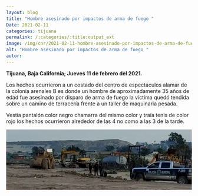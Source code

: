 ```yaml
---
layout: blog
title: "Hombre asesinado por impactos de arma de fuego "
Date: 2021-02-11
categories: tijuana
permalink: /:categories/:title:output_ext
image: /img/cnr/2021-02-11-hombre-asesinado-por-impactos-de-arma-de-fuego.PNG
alt: "Hombre asesinado por impactos de arma de fuego "
autor:
---
```


**Tijuana, Baja California; Jueves 11 de febrero del 2021.** 

Los hechos ocurrieron a un costado del centro de espectáculos alamar de la colonia arenales B es donde un hombre de aproximadamente 35 años de edad fue asesinado por disparo de arma de fuego la víctima quedó tendida sobre un camino de terracería frente a un taller de maquinaria pesada. 

Vestía pantalón color negro chamarra del mismo color y traía tenis de color rojo los hechos ocurrieron alrededor de las 4 no como a las 3 de la tarde.


<div id="carouselExampleSlidesOnly" class="carousel slide" data-ride="carousel">
  <div class="carousel-inner">
    <div class="carousel-item active">
       <img class="d-block w-100" src="/img/cnr/2021-02-11-hombre-asesinado-por-impactos-de-arma-de-fuego.PNG" loading="lazy"  alt="Hombre asesinado por impactos de arma de fuego ">
    </div>
  </div>
</div>